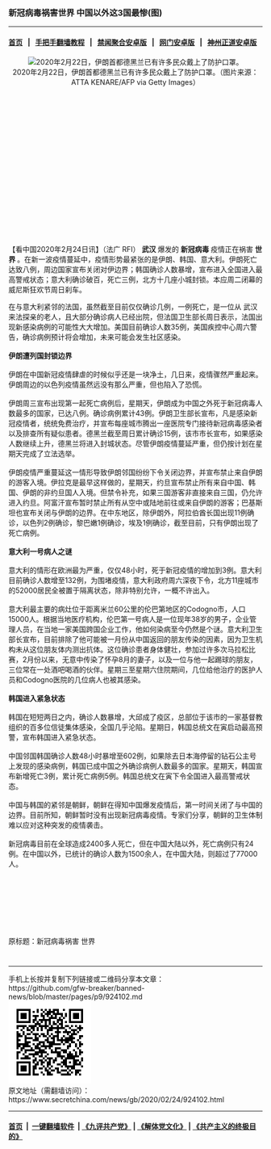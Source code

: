 ### 新冠病毒祸害世界 中国以外这3国最惨(图)
------------------------

#### [首页](https://github.com/gfw-breaker/banned-news/blob/master/README.md) &nbsp;&nbsp;|&nbsp;&nbsp; [手把手翻墙教程](https://github.com/gfw-breaker/guides/wiki) &nbsp;&nbsp;|&nbsp;&nbsp; [禁闻聚合安卓版](https://github.com/gfw-breaker/bn-android) &nbsp;&nbsp;|&nbsp;&nbsp; [网门安卓版](https://github.com/oGate2/oGate) &nbsp;&nbsp;|&nbsp;&nbsp; [神州正道安卓版](https://github.com/SzzdOgate/update) 



<div class="article_right" style="fone-color:#000">
 <p style="text-align: center;">
  <img alt="2020年2月22日，伊朗首都德黑兰已有许多民众戴上了防护口罩。" src="//img3.secretchina.com/pic/2020/2-24/p2634011a569759556-ss.jpg" style="height:423px; width:600px"/>
  <br>
   2020年2月22日，伊朗首都德黑兰已有许多民众戴上了防护口罩。（图片来源：ATTA KENARE/AFP via Getty Images）
   <span id="hideid" name="hideid" style="color:red;display:none;">
    <span href="https://www.secretchina.com">
    </span>
   </span>
  </br>
 </p>
 <div id="txt-mid1-t21-2017">
  <ins class="adsbygoogle" data-ad-client="ca-pub-1276641434651360" data-ad-slot="2451032099" style="display:inline-block;width:336px;height:280px">
  </ins>
  <div id="SC-22xxx">
  </div>
 </div>
 <p>
  【看中国2020年2月24日讯】（法广 RFI）
  <strong>
   武汉
  </strong>
  爆发的
  <strong>
   <span href="https://www.secretchina.com/news/gb/tag/新冠病毒" target="_blank">
    新冠病毒
   </span>
  </strong>
  疫情正在祸害
  <strong>
   世界
  </strong>
  。在新一波疫情蔓延中，疫情形势最紧张的是伊朗、韩国、意大利。伊朗死亡达致八例，周边国家宣布关闭对伊边界；韩国确诊人数暴增，宣布进入全国进入最高警戒状态；意大利确诊破百，死亡三例，北方十几座小城封锁。本应周二闭幕的威尼斯狂欢节周日刹车。
  <span id="hideid" name="hideid" style="color:red;display:none;">
   <span href="https://www.secretchina.com">
   </span>
  </span>
 </p>
 <p>
  在与意大利紧邻的法国，虽然截至目前仅仅确诊几例，一例死亡，是一位从
  <span href="https://www.secretchina.com/news/gb/tag/武汉" target="_blank">
   武汉
  </span>
  来法探亲的老人，且大部分确诊病人已经出院，但法国卫生部长周日表示，法国出现新感染病例的可能性大大增加。美国目前确诊人数35例，美国疾控中心周六警告，确诊病例预计将会增加，未来可能会发生社区感染。
  <br>
   <br>
    <strong>
     伊朗遭列国封锁边界
    </strong>
    <br>
     <br>
      伊朗在中国新冠疫情肆虐的时候似乎还是一块净土，几日来，疫情骤然严重起来。伊朗周边的以色列疫情虽然远没有那么严重，但也陷入了恐慌。
      <br>
       <br>
        伊朗周三宣布出现第一起死亡病例后，星期天，伊朗成为中国之外死于新冠病毒人数最多的国家，已达八例。确诊病例累计43例。伊朗卫生部长宣布，凡是感染新冠疫情者，统统免费治疗，并宣布每座城市腾出一座医院专门接待新冠病毒感染者以及排查所有疑似患者。德黑兰截至周日累计确诊15例，该市市长宣布，如果感染人数继续上升，德黑兰将进入封城状态。尽管伊朗疫情蔓延严重，但仍按计划在星期天完成了立法选举。
        <br>
         <br>
          伊朗疫情严重蔓延这一情形导致伊朗邻国纷纷下令关闭边界，并宣布禁止来自伊朗的游客入境。伊拉克是最早这样做的，星期天，约旦宣布禁止所有来自中国、韩国、伊朗的非约旦国人入境。但禁令补充，如果三国游客非直接来自三国，仍允许进入约旦。阿富汗宣布暂时禁止所有从空中或陆地前往或来自伊朗的游客；巴基斯坦也宣布关闭与伊朗的边界。在中东地区，除伊朗外，阿拉伯酋长国出现11例确诊，以色列2例确诊，黎巴嫩1例确诊，埃及1例确诊，截至目前，只有伊朗出现了死亡病例。
          <br/>
          <br/>
          <strong>
           意大利一号病人之谜
          </strong>
          <br/>
          <br/>
          意大利的情形在欧洲最为严重，仅仅48小时，死于新冠疫情的增加到3例。意大利目前确诊人数增至132例，为围堵疫情，意大利政府周六深夜下令，北方11座城市的52000居民全被置于隔离状态，除非特别允许，一概不许出入。
          <br/>
          <br/>
          意大利最主要的病灶位于距离米兰60公里的伦巴第地区的Codogno市，人口15000人。根据当地医疗机构，伦巴第一号病人是一位现年38岁的男子，企业管理人员，在当地一家美国跨国企业工作，他如何染病至今仍然是个谜。意大利卫生部长宣布，目前排除了他可能被一月份从中国返回的朋友传染的因素，因为卫生机构未从这位朋友体内测出抗体。这位确诊患者身体健壮，参加过许多次马拉松比赛，2月份以来，无意中传染了怀孕8月的妻子，以及一位与他一起踢球的朋友，三位常在一处酒吧喝酒的伙伴。星期三至星期六住院期间，几位给他治疗的医护人员和Codogno医院的几位病人也被其感染。
          <br/>
          <br/>
          <strong>
           韩国进入紧急状态
          </strong>
          <br/>
          <br/>
          韩国在短短两日之内，确诊人数暴增，大邱成了疫区，总部位于该市的一家基督教组织的百多位信徒集体感染，全国几乎沦陷。星期日，韩国总统文在寅启动最高预警，宣布韩国进入紧急状态。
          <br/>
          <br/>
          中国邻国韩国确诊人数48小时暴增至602例，如果除去日本海停留的钻石公主号上发现的感染病例，韩国已成中国之外确诊病例人数最多的国家。星期天，韩国宣布新增死亡3例，累计死亡病例5例。韩国总统文在寅下令全国进入最高警戒状态。
          <br/>
          <br/>
          中国与韩国的紧邻是朝鲜，朝鲜在得知中国爆发疫情后，第一时间关闭了与中国的边界。目前所知，朝鲜暂时没有出现新冠病毒疫情。专家们分享，朝鲜的卫生体制难以应对这种突发的疫情袭击。
          <br/>
          <br/>
          新冠病毒目前在全球造成2400多人死亡，但在中国大陆以外，死亡病例只有24例。在中国以外，已统计的确诊人数为1500余人，在中国大陆，则超过了77000人。
         </br>
        </br>
       </br>
      </br>
     </br>
    </br>
   </br>
  </br>
 </p>
 <p>
  原标题：新冠病毒祸害
  <span href="https://www.secretchina.com/news/gb/tag/世界" target="_blank">
   世界
  </span>
  <center>
   <div>
    <div id="txt-mid2-t22-2017" style="display: block;  max-height: 351px;  overflow: hidden;">
     <div id="SC-21xxx">
     </div>
     <ins class="adsbygoogle" data-ad-client="ca-pub-1276641434651360" data-ad-format="auto" data-ad-slot="4301710469" data-full-width-responsive="true" style="display:block">
     </ins>
    </div>
   </div>
  </center>
  <div style="padding-top:12px;">
  </div>
 </p>
</div>

<hr/>
手机上长按并复制下列链接或二维码分享本文章：<br/>
https://github.com/gfw-breaker/banned-news/blob/master/pages/p9/924102.md <br/>
<a href='https://github.com/gfw-breaker/banned-news/blob/master/pages/p9/924102.md'><img src='https://github.com/gfw-breaker/banned-news/blob/master/pages/p9/924102.md.png'/></a> <br/>
原文地址（需翻墙访问）：https://www.secretchina.com/news/gb/2020/02/24/924102.html


------------------------
#### [首页](https://github.com/gfw-breaker/banned-news/blob/master/README.md) &nbsp;|&nbsp; [一键翻墙软件](https://github.com/gfw-breaker/nogfw/blob/master/README.md) &nbsp;| [《九评共产党》](https://github.com/gfw-breaker/9ping.md/blob/master/README.md#九评之一评共产党是什么) | [《解体党文化》](https://github.com/gfw-breaker/jtdwh.md/blob/master/README.md) | [《共产主义的终极目的》](https://github.com/gfw-breaker/gczydzjmd.md/blob/master/README.md)


<img src='http://gfw-breaker.win/banned-news/pages/p9/924102.md' width='0px' height='0px'/>